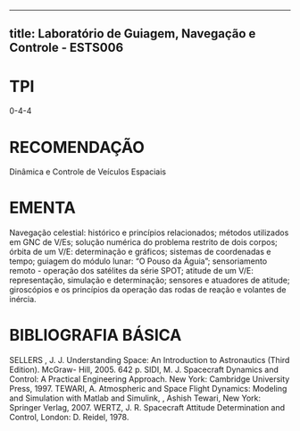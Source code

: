 
---
title: Laboratório de Guiagem, Navegação e Controle - ESTS006 
---

# TPI

0-4-4

# RECOMENDAÇÃO

Dinâmica e Controle de Veículos Espaciais

# EMENTA

Navegação celestial: histórico e princípios relacionados; métodos utilizados em GNC de V/Es; solução numérica do problema restrito de dois corpos; órbita de um V/E: determinação e gráficos; sistemas de coordenadas e tempo; guiagem do módulo lunar: “O Pouso da Águia”; sensoriamento remoto - operação dos satélites da série SPOT; atitude de um V/E: representação, simulação e determinação; sensores e atuadores de atitude; giroscópios e os princípios da operação das rodas de reação e volantes de inércia.

# BIBLIOGRAFIA BÁSICA

SELLERS , J. J. Understanding Space: An Introduction to Astronautics (Third Edition). McGraw- Hill, 2005. 642 p.
SIDI, M. J. Spacecraft Dynamics and Control: A Practical Engineering Approach. New York: Cambridge University Press, 1997.
TEWARI, A. Atmospheric and Space Flight Dynamics: Modeling and Simulation with Matlab and Simulink, , Ashish Tewari, New York: Springer Verlag, 2007.
WERTZ, J. R. Spacecraft Attitude Determination and Control, London: D. Reidel, 1978.
        